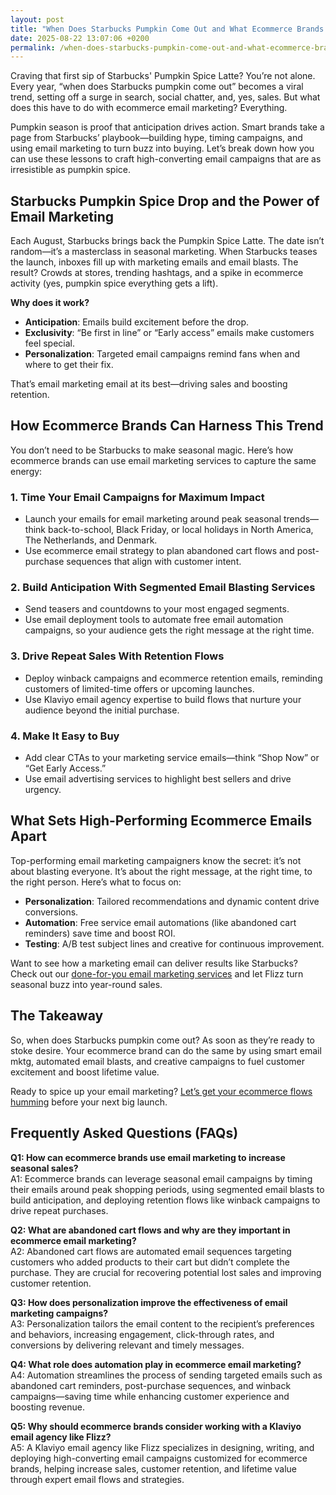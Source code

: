```yaml
---
layout: post
title: "When Does Starbucks Pumpkin Come Out and What Ecommerce Brands Can Learn"
date: 2025-08-22 13:07:06 +0200
permalink: /when-does-starbucks-pumpkin-come-out-and-what-ecommerce-brands-can-learn/
---
```

Craving that first sip of Starbucks' Pumpkin Spice Latte? You’re not alone. Every year, “when does Starbucks pumpkin come out” becomes a viral trend, setting off a surge in search, social chatter, and, yes, sales. But what does this have to do with ecommerce email marketing? Everything.

Pumpkin season is proof that anticipation drives action. Smart brands take a page from Starbucks’ playbook—building hype, timing campaigns, and using email marketing to turn buzz into buying. Let’s break down how you can use these lessons to craft high-converting email campaigns that are as irresistible as pumpkin spice.

## Starbucks Pumpkin Spice Drop and the Power of Email Marketing

Each August, Starbucks brings back the Pumpkin Spice Latte. The date isn’t random—it’s a masterclass in seasonal marketing. When Starbucks teases the launch, inboxes fill up with marketing emails and email blasts. The result? Crowds at stores, trending hashtags, and a spike in ecommerce activity (yes, pumpkin spice everything gets a lift).

**Why does it work?**
- **Anticipation**: Emails build excitement before the drop.
- **Exclusivity**: “Be first in line” or “Early access” emails make customers feel special.
- **Personalization**: Targeted email campaigns remind fans when and where to get their fix.

That’s email marketing email at its best—driving sales and boosting retention.

## How Ecommerce Brands Can Harness This Trend

You don’t need to be Starbucks to make seasonal magic. Here’s how ecommerce brands can use email marketing services to capture the same energy:

### 1. Time Your Email Campaigns for Maximum Impact

- Launch your emails for email marketing around peak seasonal trends—think back-to-school, Black Friday, or local holidays in North America, The Netherlands, and Denmark.
- Use ecommerce email strategy to plan abandoned cart flows and post-purchase sequences that align with customer intent.

### 2. Build Anticipation With Segmented Email Blasting Services

- Send teasers and countdowns to your most engaged segments.
- Use email deployment tools to automate free email automation campaigns, so your audience gets the right message at the right time.

### 3. Drive Repeat Sales With Retention Flows

- Deploy winback campaigns and ecommerce retention emails, reminding customers of limited-time offers or upcoming launches.
- Use Klaviyo email agency expertise to build flows that nurture your audience beyond the initial purchase.

### 4. Make It Easy to Buy

- Add clear CTAs to your marketing service emails—think “Shop Now” or “Get Early Access.”
- Use email advertising services to highlight best sellers and drive urgency.

## What Sets High-Performing Ecommerce Emails Apart

Top-performing email marketing campaigners know the secret: it’s not about blasting everyone. It’s about the right message, at the right time, to the right person. Here’s what to focus on:

- **Personalization**: Tailored recommendations and dynamic content drive conversions.
- **Automation**: Free service email automations (like abandoned cart reminders) save time and boost ROI.
- **Testing**: A/B test subject lines and creative for continuous improvement.

Want to see how a marketing email can deliver results like Starbucks? Check out our [done-for-you email marketing services](https://flizzgrowth.com/email) and let Flizz turn seasonal buzz into year-round sales.

## The Takeaway

So, when does Starbucks pumpkin come out? As soon as they’re ready to stoke desire. Your ecommerce brand can do the same by using smart email mktg, automated email blasts, and creative campaigns to fuel customer excitement and boost lifetime value.

Ready to spice up your email marketing? [Let’s get your ecommerce flows humming](https://flizzgrowth.com/email) before your next big launch.

## Frequently Asked Questions (FAQs)

**Q1: How can ecommerce brands use email marketing to increase seasonal sales?**  
A1: Ecommerce brands can leverage seasonal email campaigns by timing their emails around peak shopping periods, using segmented email blasts to build anticipation, and deploying retention flows like winback campaigns to drive repeat purchases.

**Q2: What are abandoned cart flows and why are they important in ecommerce email marketing?**  
A2: Abandoned cart flows are automated email sequences targeting customers who added products to their cart but didn’t complete the purchase. They are crucial for recovering potential lost sales and improving customer retention.

**Q3: How does personalization improve the effectiveness of email marketing campaigns?**  
A3: Personalization tailors the email content to the recipient’s preferences and behaviors, increasing engagement, click-through rates, and conversions by delivering relevant and timely messages.

**Q4: What role does automation play in ecommerce email marketing?**  
A4: Automation streamlines the process of sending targeted emails such as abandoned cart reminders, post-purchase sequences, and winback campaigns—saving time while enhancing customer experience and boosting revenue.

**Q5: Why should ecommerce brands consider working with a Klaviyo email agency like Flizz?**  
A5: A Klaviyo email agency like Flizz specializes in designing, writing, and deploying high-converting email campaigns customized for ecommerce brands, helping increase sales, customer retention, and lifetime value through expert email flows and strategies.

<script type="application/ld+json">
{
  "@context": "https://schema.org",
  "@type": "BlogPosting",
  "headline": "When Does Starbucks Pumpkin Come Out and What Ecommerce Brands Can Learn",
  "description": "Explore how Starbucks' Pumpkin Spice Latte seasonal launch offers valuable lessons for ecommerce brands on leveraging email marketing campaigns to boost sales and customer retention.",
  "author": {
    "@type": "Person",
    "name": "Flizz"
  },
  "publisher": {
    "@type": "Person",
    "name": "Flizz"
  },
  "url": "https://flizzgrowth.com/email",  
  "mainEntityOfPage": {
    "@type": "WebPage",
    "@id": "https://flizzgrowth.com/email"
  },
  "datePublished": "2024-06-01",
  "dateModified": "2024-06-01",
  "keywords": "email marketing, ecommerce email marketing, email campaigns, email blasts, ecommerce retention emails, abandoned cart flows, Klaviyo email agency, email marketing services, ecommerce flows, email deployment, email advertising services, email marketing campaign",
  "inLanguage": "en-US"
}
</script>

<script type="application/ld+json">
{
  "@context": "https://schema.org",
  "@type": "FAQPage",
  "mainEntity": [
    {
      "@type": "Question",
      "name": "How can ecommerce brands use email marketing to increase seasonal sales?",
      "acceptedAnswer": {
        "@type": "Answer",
        "text": "Ecommerce brands can leverage seasonal email campaigns by timing their emails around peak shopping periods, using segmented email blasts to build anticipation, and deploying retention flows like winback campaigns to drive repeat purchases."
      }
    },
    {
      "@type": "Question",
      "name": "What are abandoned cart flows and why are they important in ecommerce email marketing?",
      "acceptedAnswer": {
        "@type": "Answer",
        "text": "Abandoned cart flows are automated email sequences targeting customers who added products to their cart but didn’t complete the purchase. They are crucial for recovering potential lost sales and improving customer retention."
      }
    },
    {
      "@type": "Question",
      "name": "How does personalization improve the effectiveness of email marketing campaigns?",
      "acceptedAnswer": {
        "@type": "Answer",
        "text": "Personalization tailors the email content to the recipient’s preferences and behaviors, increasing engagement, click-through rates, and conversions by delivering relevant and timely messages."
      }
    },
    {
      "@type": "Question",
      "name": "What role does automation play in ecommerce email marketing?",
      "acceptedAnswer": {
        "@type": "Answer",
        "text": "Automation streamlines the process of sending targeted emails such as abandoned cart reminders, post-purchase sequences, and winback campaigns—saving time while enhancing customer experience and boosting revenue."
      }
    },
    {
      "@type": "Question",
      "name": "Why should ecommerce brands consider working with a Klaviyo email agency like Flizz?",
      "acceptedAnswer": {
        "@type": "Answer",
        "text": "A Klaviyo email agency like Flizz specializes in designing, writing, and deploying high-converting email campaigns customized for ecommerce brands, helping increase sales, customer retention, and lifetime value through expert email flows and strategies."
      }
    }
  ]
}
</script>